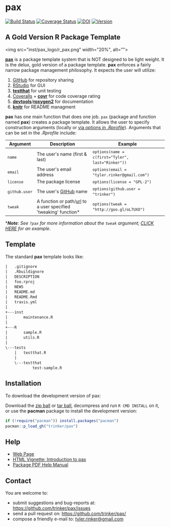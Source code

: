 pax
=======



[![Build Status](https://travis-ci.org/trinker/pax.png?branch=master)](https://travis-ci.org/trinker/pax)
[![Coverage Status](https://coveralls.io/repos/trinker/pax/badge.png?branch=master)](https://coveralls.io/r/trinker/pax?branch=master)
[![DOI](https://zenodo.org/badge/5398/trinker/pax.svg)](http://dx.doi.org/10.5281/zenodo.15891)
<a href="https://img.shields.io/badge/Version-0.0.2-orange.svg"><img src="https://img.shields.io/badge/Version-0.0.2-orange.svg" alt="Version"/></a></p>

## A Gold Version R Package Template


<img src="inst/pax_logo/r_pax.png" width="20%", alt="">  

[**pax**](http://trinker.github.io/pax_dev) is a package template system that is NOT designed to be light weight.  It is the delux, gold version of a package template.  **pax** enforces a fairly narrow package management philosophy.  It expects the user will utilize:

1.  [GitHub](https://github.com) for repository sharing
2.  [RStudio](http://www.rstudio.com/) for GUI 
3.  [**testthat**](http://cran.r-project.org/web/packages/testthat/index.html) for unit testing
4.  [Coveralls](https://coveralls.io/) + [**covr**](https://github.com/jimhester/covr) for code coverage rating
5.  [**devtools**](http://cran.r-project.org/web/packages/devtools/index.html)/[**roxygen2**](http://cran.r-project.org/web/packages/roxygen2/index.html) for documentation 
6.  [**knitr**](http://yihui.name/knitr/) for README managment

**pax** has one main function that does one job.  `pax` (package and function named **pax**) creates a package template.  It allows the user to specify construction arguments (locally or [via options in *.Rprofile*](http://www.statmethods.net/interface/customizing.html)). Arguments that can be set in the *.Rprofile* include:


| Argument         |  Description                                       | Example                                             |
|------------------|---------------------------------------------|-----------------------------------------------------|
| `name`  | The user's name (first & last) |   `options(name = c(first="Tyler",  last="Rinker"))`|                 |
| `email`  | The user's email address |   `options(email = "tyler.rinker@gmail.com")`|  
| `license` | The package license | `options(license = "GPL-2")` |
| `github.user`  | The user's [GitHub](https://github.com) name |   `options(github.user = "trinker")`|  
| `tweak`  | A function or path/[url](http://goo.gl/oL7UXO) to a user specified 'tweaking' function\* |   `options(tweak = "http://goo.gl/oL7UXO")`| 


\****Note***: *See `?pax` for more information about the `tweak` argument; [CLICK HERE](https://raw.githubusercontent.com/trinker/pax_tweak/master/pax_tweak.R) for an example.*


## Template

The standard **pax** template looks like:

```
|   .gitignore
|   .Rbuildignore
|   DESCRIPTION
|   foo.rproj
|   NEWS
|   README.md
|   README.Rmd
|   travis.yml
|   
+---inst
|       maintenance.R
|       
+---R
|       sample.R
|       utils.R
|       
\---tests
    |   testthat.R
    |   
    \---testthat
            test-sample.R
```

## Installation

To download the development version of pax:

Download the [zip ball](https://github.com/trinker/pax/zipball/master) or [tar ball](https://github.com/trinker/pax/tarball/master), decompress and run `R CMD INSTALL` on it, or use the **pacman** package to install the development version:

```r
if (!require("pacman")) install.packages("pacman")
pacman::p_load_gh("trinker/pax")
```

## Help

- [Web Page](http://trinker.github.com/pax/)     
- [HTML Vignette: Introduction to pax](http://trinker.github.io/pax/vignettes/introduction.html)       
- [Package PDF Help Manual](https://dl.dropboxusercontent.com/u/61803503/pax.pdf)   

## Contact

You are welcome to:
* submit suggestions and bug-reports at: <https://github.com/trinker/pax/issues>
* send a pull request on: <https://github.com/trinker/pax/>
* compose a friendly e-mail to: <tyler.rinker@gmail.com>



